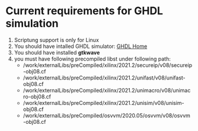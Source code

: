 # Current requirements for GHDL simulation
1. Scriptung support is only for Linux
2. You should have intalled GHDL simulator: [GHDL Home](http://ghdl.free.fr/)
3. You should have installed **gtkwave** 
4. you must have following precompiled libst under following path:
   - /work/externalLibs/preCompiled/xilinx/2021.2/secureip/v08/secureip-obj08.cf
   - /work/externalLibs/preCompiled/xilinx/2021.2/unifast/v08/unifast-obj08.cf
   - /work/externalLibs/preCompiled/xilinx/2021.2/unimacro/v08/unimacro-obj08.cf
   - /work/externalLibs/preCompiled/xilinx/2021.2/unisim/v08/unisim-obj08.cf
   - /work/externalLibs/preCompiled/osvvm/2020.05/osvvm/v08/osvvm-obj08.cf     
